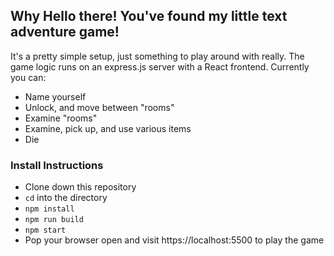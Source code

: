 ## Why Hello there! You've found my little text adventure game!

It's a pretty simple setup, just something to play around with really. The game logic runs on an express.js server with a React frontend. Currently you can:
- Name yourself
- Unlock, and move between "rooms"
- Examine "rooms"
- Examine, pick up, and use various items
- Die

### Install Instructions

- Clone down this repository
- `cd` into the directory
- `npm install`
- `npm run build`
- `npm start`
- Pop your browser open and visit https://localhost:5500 to play the game

